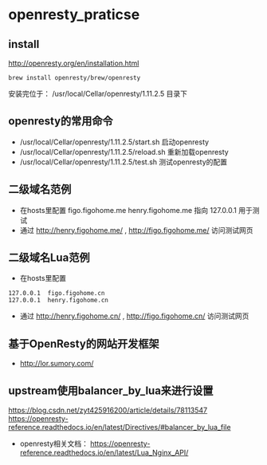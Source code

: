 # openresty_praticse

## install
http://openresty.org/en/installation.html
```
brew install openresty/brew/openresty
```
安装完位于： /usr/local/Cellar/openresty/1.11.2.5 目录下

## openresty的常用命令
* /usr/local/Cellar/openresty/1.11.2.5/start.sh 启动openresty
* /usr/local/Cellar/openresty/1.11.2.5/reload.sh 重新加载openresty
* /usr/local/Cellar/openresty/1.11.2.5/test.sh 测试openresty的配置

## 二级域名范例
* 在hosts里配置  figo.figohome.me   henry.figohome.me 指向 127.0.0.1 用于测试
* 通过 http://henry.figohome.me/  , http://figo.figohome.me/ 访问测试网页


## 二级域名Lua范例
* 在hosts里配置
```
127.0.0.1  figo.figohome.cn
127.0.0.1  henry.figohome.cn
```
* 通过 http://henry.figohome.cn/  , http://figo.figohome.cn/ 访问测试网页

## 基于OpenResty的网站开发框架
* http://lor.sumory.com/

## upstream使用balancer_by_lua来进行设置
https://blog.csdn.net/zyt425916200/article/details/78113547
https://openresty-reference.readthedocs.io/en/latest/Directives/#balancer_by_lua_file
* openresty相关文档： https://openresty-reference.readthedocs.io/en/latest/Lua_Nginx_API/